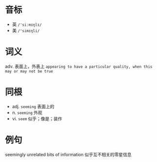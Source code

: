 # 音标

- 英 `/'siːmɪŋlɪ/`
- 美 `/'simɪŋli/`

# 词义

adv. 表面上，外表上
`appearing to have a particular quality, when this may or may not be true`

# 同根

- adj. `seeming` 表面上的
- n. `seeming` 外观
- vi. `seem` 似乎；像是；装作

# 例句

seemingly unrelated bits of information
似乎互不相关的零星信息


